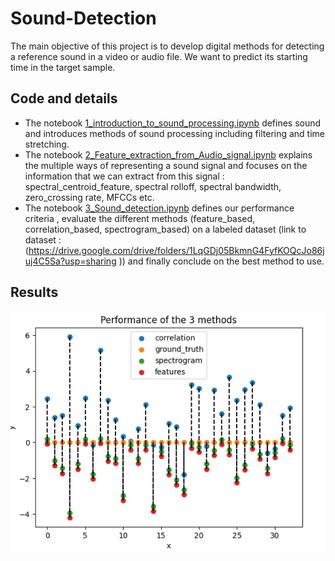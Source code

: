 # Sound-Detection
The main objective of this project is to develop digital methods for detecting a reference sound in a video or audio file. We want to predict its starting time in the target sample.

## Code and details

* The notebook [1_introduction_to_sound_processing.ipynb](https://github.com/centralelyon/Sound-Detection/blob/main/1_introduction_to_sound_processing.ipynb) defines sound and introduces methods of sound processing including filtering and time stretching.
* The notebook [2_Feature_extraction_from_Audio_signal.ipynb](https://github.com/centralelyon/Sound-Detection/blob/main/2_Feature_extraction_from_Audio_signal.ipynb) explains the multiple ways of representing a sound signal and focuses on the information that we can extract from this signal : spectral_centroid_feature, spectral rolloff, spectral bandwidth, zero_crossing rate, MFCCs etc.
* The notebook [3_Sound_detection.ipynb](https://github.com/centralelyon/Sound-Detection/blob/main/3_Sound_detection.ipynb) defines our performance criteria , evaluate the different methods (feature_based, correlation_based, spectrogram_based)  on a labeled dataset (link to dataset : (https://drive.google.com/drive/folders/1LqGDj05BkmnG4FyfKOQcJo86juj4C5Sa?usp=sharing )) and finally  conclude on the best method to use.


## Results

<img src="https://github.com/centralelyon/Sound-Detection/blob/main/results.png" alt="Results" width="700"/>

